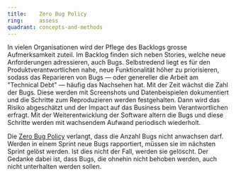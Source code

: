 ```yaml
---
title:    Zero Bug Policy  
ring:     assess  
quadrant: concepts-and-methods
---
```


In vielen Organisationen wird der Pflege des Backlogs grosse Aufmerksamkeit zuteil. Im Backlog finden sich neben
Stories, welche neue Anforderungen adressieren, auch Bugs. Selbstredend liegt es für den Produktverantwortlichen nahe,
neue Funktionalität höher zu priorisieren, sodass das Reparieren von Bugs — oder genereller die Arbeit am "Technical
Debt" — häufig das Nachsehen hat. Mit der Zeit wächst die Zahl der Bugs. Diese werden mit Screenshots und
Datenbeispielen dokumentiert und die Schritte zum Reproduzieren werden festgehalten. Dann wird das Risiko abgeschätzt
und der Impact auf das Business beim Verantwortlichen erfragt. Mit der Weiterentwicklung der Software altern die Bugs
und diese Schritte werden mit wachsendem Aufwand periodisch wiederholt. 

Die [Zero Bug Policy][scrum] verlangt, dass die Anzahl Bugs nicht anwachsen darf. Werden in einem Sprint neue Bugs
rapportiert, müssen sie im nächsten Sprint gelöst werden. Ist dies nicht der Fall, werden sie gelöscht. Der Gedanke
dabei ist, dass Bugs, die ohnehin nicht behoben werden, auch nicht unterhalten werden sollen.

[scrum]: https://www.scrum.org/resources/blog/zero-bug-policy-fast-way-paying-back-technical-debt
